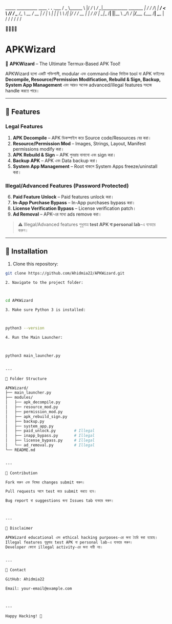    _____ __________ ____  __.__      __.__                         .___
  /  _  \\______   \    |/ _/  \    /  \__|____________ _______  __| _/
 /  /_\  \|     ___/      < \   \/\/   /  \___   /\__  \\_  __ \/ __ | 
/    |    \    |   |    |  \ \        /|  |/    /  / __ \|  | \/ /_/ | 
\____|__  /____|   |____|__ \ \__/\  / |__/_____ \(____  /__|  \____ | 
        \/                 \/      \/           \/     \/           \/ 
                                                                

🌈🎨🧙‍♂️
</p>

# APKWizard

🌟 **APKWizard** – The Ultimate Termux-Based APK Tool!  

APKWizard হলো একটি শক্তিশালী, modular এবং command-line ভিত্তিক tool যা APK ফাইলের **Decompile, Resource/Permission Modification, Rebuild & Sign, Backup, System App Management** এবং আরও অনেক advanced/illegal features সহজে handle করতে পারে।  

---

## 🔹 Features

### Legal Features
1. **APK Decompile** – APK ডিকম্পাইল করে Source code/Resources বের করা।  
2. **Resource/Permission Mod** – Images, Strings, Layout, Manifest permissions modify করা।  
3. **APK Rebuild & Sign** – APK পুনরায় বানানো এবং sign করা।  
4. **Backup APK** – APK এবং Data backup করা।  
5. **System App Management** – Root থাকলে System Apps freeze/uninstall করা।  

### Illegal/Advanced Features (Password Protected)
6. **Paid Feature Unlock** – Paid features unlock করা।  
7. **In-App Purchase Bypass** – In-App purchases bypass করা।  
8. **License Verification Bypass** – License verification patch।  
9. **Ad Removal** – APK-এর মধ্যে ads remove করা।  

> ⚠️ Illegal/Advanced features শুধুমাত্র **test APK বা personal lab**-এ ব্যবহার করুন।  

---

## 🔹 Installation

1. Clone this repository:  
```bash
git clone https://github.com/Ahidmia22/APKWizard.git

2. Navigate to the project folder:



cd APKWizard

3. Make sure Python 3 is installed:



python3 --version

4. Run the Main Launcher:



python3 main_launcher.py


---

🔹 Folder Structure

APKWizard/
├── main_launcher.py
├── modules/
│   ├── apk_decompile.py
│   ├── resource_mod.py
│   ├── permission_mod.py
│   ├── apk_rebuild_sign.py
│   ├── backup.py
│   ├── system_app.py
│   ├── paid_unlock.py        # Illegal
│   ├── inapp_bypass.py       # Illegal
│   ├── license_bypass.py     # Illegal
│   └── ad_removal.py         # Illegal
└── README.md


---

🔹 Contribution

Fork করুন এবং নিজের changes submit করুন।

Pull requests আগে test করে submit করতে হবে।

Bug report বা suggestions জন্য Issues tab ব্যবহার করুন।



---

🔹 Disclaimer

APKWizard educational এবং ethical hacking purposes-এর জন্য তৈরি করা হয়েছে।
Illegal features শুধুমাত্র test APK বা personal lab-এ ব্যবহার করুন।
Developer কোনো illegal activity-এর জন্য দায়ী নয়।


---

🔹 Contact

GitHub: Ahidmia22

Email: your-email@example.com



---

Happy Hacking! 🚀

